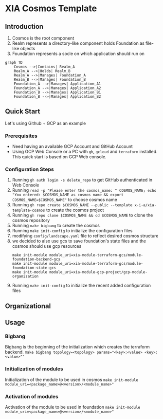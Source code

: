 # XIA Cosmos Template
## Introduction
1. Cosmos is the root component
2. Realm represents a directory-like component holds Foundation as file-like objects
3. Foundation represents a socle on which application should run on
```mermaid
graph TD
    Cosmos -->|Contains| Realm_A
    Realm_A -->|Holds| Realm_B
    Realm_A -->|Manages| Foundation_A
    Realm_B -->|Manages| Foundation_B
    Foundation_A -->|Manages| Application_A1
    Foundation_A -->|Manages| Application_A2
    Foundation_B -->|Manages| Application_B1
    Foundation_B -->|Manages| Application_B2
```

## Quick Start
Let's using Github + GCP as an example
### Prerequisites
* Need having an available GCP Account and GitHub Account
* Using GCP Web Console or a PC with `gh`, `gcloud` and `terraform` installed.
This quick start is based on GCP Web console. 

### Configuration Steps
1. Running `gh auth login -s delete_repo` to get GitHub authenticated in Web Console
2. Running `read -p "Please enter the cosmos_name: " COSMOS_NAME; echo "You entered: $COSMOS_NAME as cosmos name && export COSMOS_NAME=$COSMOS_NAME"` to choose cosmos name
3. Running `gh repo create $COSMOS_NAME --public --template x-i-a/xia-template-cosmos` to create the cosmos project
4. Running `gh repo clone $COSMOS_NAME && cd $COSMOS_NAME` to clone the cosmos repository
5. Running `make bigbang` to create the cosmos
6. Running `make init-config` to initialize the configuration files
7. modifying `config/landscape.yaml` file to reflect desired cosmos structure
8. we decided to also use gcs to save foundation's state files and the cosmos should use gcp resources
    ```
    make init-module module_uri=xia-module-terraform-gcs/module-foundation-backend-gcs
    make init-module module_uri=xia-module-terraform-gcs/module-foundation-state-gcs
    make init-module module_uri=xia-module-gcp-project/gcp-module-organization
    ```
9. Running `make init-config` to initialize the recent added configuration files


## Organizational

## Usage
### Bigbang
Bigbang is the beginning of the initialization which creates the terraform backend.
`make bigbang topology=<topology> params="<key>:<value> <key>:<value>"'`

### Initialization of modules
Initialization of the module to be used in cosmos
`make init-module module_uri=<package_name>@<version>/<module_name>"`

### Activation of modules
Activation of the module to be used in foundation
`make init-module module_uri=<package_name>@<version>/<module_name>"`
